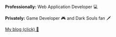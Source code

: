 <b>Professionally:</b> Web Application Developer 💻

<b>Privately:</b> Game Developer 🎮 and Dark Souls fan 🗡️

[My blog (click) 📝](https://apokrif6.github.io)
